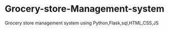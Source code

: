 # Grocery-store-Management-system
Grocery store management system using Python,Flask,sql,HTML,CSS,JS
